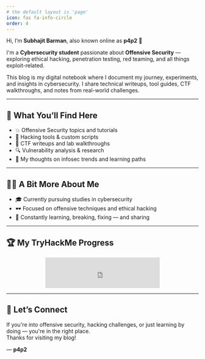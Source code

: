 ```yaml
---
# the default layout is 'page'
icon: fas fa-info-circle
order: 4
---
```


<!-- > Add Markdown syntax content to file `_tabs/about.md`{: .filepath } and it will show up on this page.
{: .prompt-tip } -->


Hi, I’m **Subhajit Barman**, also known online as **p4p2** 👾

I'm a **Cybersecurity student** passionate about **Offensive Security** — exploring ethical hacking, penetration testing, red teaming, and all things exploit-related.

This blog is my digital notebook where I document my journey, experiments, and insights in cybersecurity. I share technical writeups, tool guides, CTF walkthroughs, and notes from real-world challenges.

---

## 🧠 What You’ll Find Here

- 💥 Offensive Security topics and tutorials  
- 🧰 Hacking tools & custom scripts  
- 🎯 CTF writeups and lab walkthroughs  
- 🔍 Vulnerability analysis & research  
- 💬 My thoughts on infosec trends and learning paths

---

## 🧑‍💻 A Bit More About Me

- 🎓 Currently pursuing studies in cybersecurity  
- 🕶️ Focused on offensive techniques and ethical hacking  
- 🌱 Constantly learning, breaking, fixing — and sharing

---

## 🏆 My TryHackMe Progress

<div style="display: flex; justify-content: center;">
  <iframe src="https://tryhackme.com/api/v2/badges/public-profile?userPublicId=2608388"
          style="border:none; width:340x; height:80px; overflow:hidden;"
          scrolling="no"
          loading="lazy">
  </iframe>
</div>


---

## 🤝 Let’s Connect

If you're into offensive security, hacking challenges, or just learning by doing — you're in the right place.  
Thanks for visiting my blog!

— **p4p2**